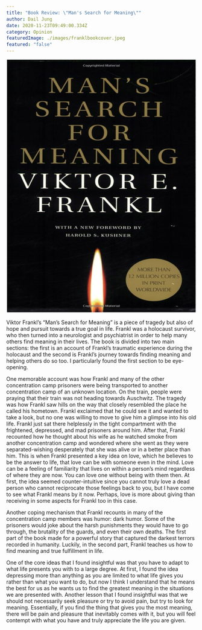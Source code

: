 ```yaml
---
title: "Book Review: \"Man's Search for Meaning\""
author: Dail Jung
date: 2020-11-23T09:49:00.334Z
category: Opinion
featuredImage: ./images/franklbookcover.jpeg
featured: "false"
---
```

![frankl book cover](images/franklbookcover.jpeg)

Viktor Frankl’s “Man’s Search for Meaning” is a piece of tragedy but also of hope and pursuit towards a true goal in life. Frankl was a holocaust survivor, who then turned into a neurologist and psychiatrist in order to help many others find meaning in their lives. The book is divided into two main sections: the first is an account of Frankl’s traumatic experience during the holocaust and the second is Frankl’s journey towards finding meaning and helping others do so too. I particularly found the first section to be eye-opening.

One memorable account was how Frankl and many of the other concentration camp prisoners were being transported to another concentration camp of an unknown location. On the train, people were praying that their train was not heading towards Auschwitz. The tragedy was how Frankl saw hills on the way that closely resembled the place he called his hometown. Frankl exclaimed that he could see it and wanted to take a look, but no one was willing to move to give him a glimpse into his old life. Frankl just sat there helplessly in the tight compartment with the frightened, depressed, and mad prisoners around him. After that, Frankl recounted how he thought about his wife as he watched smoke from another concentration camp and wondered where she went as they were separated-wishing desperately that she was alive or in a better place than him. This is when Frankl presented a key idea on love, which he believes to be the answer to life, that love can be with someone even in the mind. Love can be a feeling of familiarity that lives on within a person’s mind regardless of where they are now. You can love one without being with them then. At first, the idea seemed counter-intuitive since you cannot truly love a dead person who cannot reciprocate those feelings back to you, but I have come to see what Frankl means by it now. Perhaps, love is more about giving than receiving in some aspects for Frankl too in this case.

Another coping mechanism that Frankl recounts in many of the concentration camp members was humor: dark humor. Some of the prisoners would joke about the harsh punishments they would have to go through, the brutality of the guards, and even their own deaths. The first part of the book made for a powerful story that captured the darkest terrors recorded in humanity. Luckily, in the second part, Frankl teaches us how to find meaning and true fulfillment in life.

One of the core ideas that I found insightful was that you have to adapt to what life presents you with to a large degree. At first, I found the idea depressing more than anything as you are limited to what life gives you rather than what you want to do, but now I think I understand that he means the best for us as he wants us to find the greatest meaning in the situations we are presented with. Another lesson that I found insightful was that we should not necessarily seek pleasure or try to avoid pain, but try to look for meaning. Essentially, if you find the thing that gives you the most meaning, there will be pain and pleasure that inevitably comes with it, but you will feel contempt with what you have and truly appreciate the life you are given.
